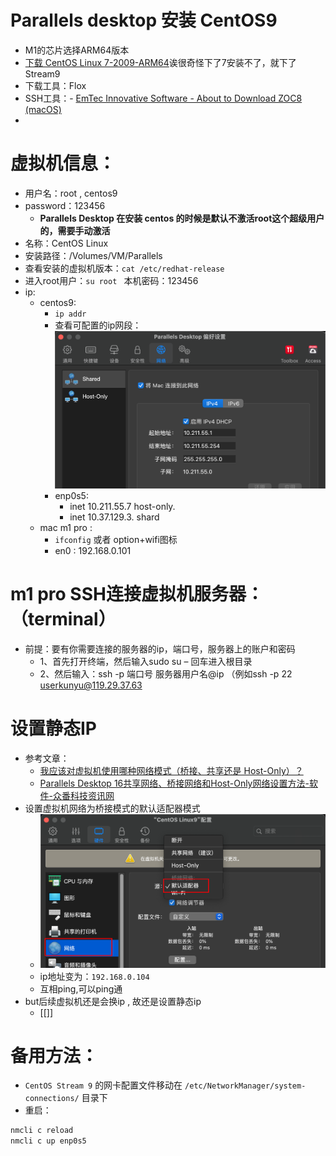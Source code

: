 #  Parallels desktop 安装 CentOS9
- M1的芯片选择ARM64版本
-  [下载 CentOS Linux 7-2009-ARM64](https://www.centos.org/download/)诶很奇怪下了7安装不了，就下了 Stream9
- 下载工具：Flox
- SSH工具：- [EmTec Innovative Software - About to Download ZOC8 (macOS)](https://www.emtec.com/cgi-local/download.php?what=ZOC8%20(macOS)&link=zoc/zoc8064.dmg&ext=html)
- 
# 虚拟机信息：
- 用户名：root , centos9
- password：123456
	- **Parallels Desktop 在安装 centos 的时候是默认不激活root这个超级用户的，需要手动激活**
- 名称：CentOS Linux
- 安装路径：/Volumes/VM/Parallels
- 查看安装的虚拟机版本：`cat /etc/redhat-release`
- 进入root用户：`su root ` 本机密码：123456
- ip: 
	- centos9: 
		- `ip addr` 
		- 查看可配置的ip网段：
			![](课程&笔记/技术栈/尚硅谷/谷粒商城/步骤与问题/imgs/Pasted%20image%2020230808205031.png)
		- enp0s5: 
			- inet 10.211.55.7    host-only.  
			- inet 10.37.129.3. shard
	- mac m1 pro : 
		- `ifconfig`  或者  option+wifi图标
		- en0  :  192.168.0.101
# m1 pro SSH连接虚拟机服务器：（terminal）

- 前提：要有你需要连接的服务器的ip，端口号，服务器上的账户和密码 
	- 1、首先打开终端，然后输入sudo su – 回车进入根目录 
	- 2、然后输入：ssh -p 端口号 服务器用户名@ip （例如ssh -p 22 userkunyu@119.29.37.63
# 设置静态IP
- 参考文章：
	- [我应该对虚拟机使用哪种网络模式（桥接、共享还是 Host-Only）？](https://kb.parallels.com/cn/4948)
	-  [Parallels Desktop 16共享网络、桥接网络和Host-Only网络设置方法-软件-众番科技资讯网](https://www.szxnet.com/articles/501.html)	
- 设置虚拟机网络为桥接模式的默认适配器模式
	- ![](课程&笔记/技术栈/尚硅谷/谷粒商城/步骤与问题/imgs/Pasted%20image%2020230809165010.png)
	- ip地址变为：`192.168.0.104`
	- 互相ping,可以ping通
- but后续虚拟机还是会换ip , 故还是设置静态ip
	- [[]]
# 备用方法：
- `CentOS Stream 9` 的网卡配置文件移动在 `/etc/NetworkManager/system-connections/` 目录下
- 重启：
``` r
nmcli c reload
nmcli c up enp0s5		
```
